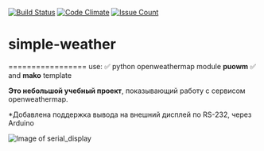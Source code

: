 [![Build Status](https://travis-ci.org/andrewnsk/simple-weather.svg?branch=master)](https://travis-ci.org/andrewnsk/simple-weather)
[![Code Climate](https://codeclimate.com/github/andrewnsk/simple-weather/badges/gpa.svg)](https://codeclimate.com/github/andrewnsk/simple-weather)
[![Issue Count](https://codeclimate.com/github/andrewnsk/simple-weather/badges/issue_count.svg)](https://codeclimate.com/github/andrewnsk/simple-weather)
# simple-weather
=================
use:
:white_check_mark: python openweathermap module **puowm**
:white_check_mark: and **mako** template

**Это небольшой учебный проект**, показывающий работу с сервисом openweathermap.

*Добавлена поддержка вывода на внешний дисплей по RS-232, через Arduino

![Image of serial_display](https://cloud.githubusercontent.com/assets/10822884/14765878/4e465c52-0a20-11e6-833f-1ce2b5b889c3.jpg)